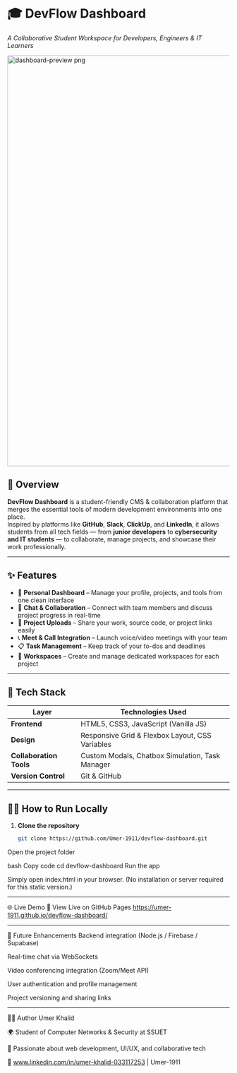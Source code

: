 # 🎓 DevFlow Dashboard  
*A Collaborative Student Workspace for Developers, Engineers & IT Learners*

<img width="2048" height="931" alt="dashboard-preview png" src="https://github.com/user-attachments/assets/66c87c29-64d6-4abc-a53f-689a817220c6" />

## 🚀 Overview
**DevFlow Dashboard** is a student-friendly CMS & collaboration platform that merges the essential tools of modern development environments into one place.  
Inspired by platforms like **GitHub**, **Slack**, **ClickUp**, and **LinkedIn**, it allows students from all tech fields — from **junior developers** to **cybersecurity and IT students** — to collaborate, manage projects, and showcase their work professionally.

---

## ✨ Features
- 🧠 **Personal Dashboard** – Manage your profile, projects, and tools from one clean interface  
- 💬 **Chat & Collaboration** – Connect with team members and discuss project progress in real-time  
- 📁 **Project Uploads** – Share your work, source code, or project links easily  
- 📞 **Meet & Call Integration** – Launch voice/video meetings with your team  
- 📋 **Task Management** – Keep track of your to-dos and deadlines  
- 🧩 **Workspaces** – Create and manage dedicated workspaces for each project

---

## 🧰 Tech Stack
| Layer | Technologies Used |
|-------|--------------------|
| **Frontend** | HTML5, CSS3, JavaScript (Vanilla JS) |
| **Design** | Responsive Grid & Flexbox Layout, CSS Variables |
| **Collaboration Tools** | Custom Modals, Chatbox Simulation, Task Manager |
| **Version Control** | Git & GitHub |

---

## 🧑‍💻 How to Run Locally
1. **Clone the repository**
   ```bash
   git clone https://github.com/Umer-1911/devflow-dashboard.git
Open the project folder

bash
Copy code
cd devflow-dashboard
Run the app

Simply open index.html in your browser.
(No installation or server required for this static version.)

---

🌐 Live Demo
🔗 View Live on GitHub Pages
https://umer-1911.github.io/devflow-dashboard/

---

🧭 Future Enhancements
Backend integration (Node.js / Firebase / Supabase)

Real-time chat via WebSockets

Video conferencing integration (Zoom/Meet API)

User authentication and profile management

Project versioning and sharing links

---

👨‍🎓 Author
Umer Khalid

🌍 Student of Computer Networks & Security at SSUET

💼 Passionate about web development, UI/UX, and collaborative tech

🔗 www.linkedin.com/in/umer-khalid-033117253 | Umer-1911
